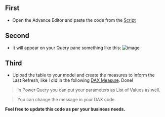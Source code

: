 ## First
* Open the Advance Editor and paste the code from the [Script](https://github.com/doug-pires/Power-BI/blob/515f2da9e5f1058401b1109e6bfcce88d7432052/Last%20Refresh/Last%20Refresh%20UTC%20M%20Code.pq)
## Second
* It will appear on your Query pane something like this:
![image](https://user-images.githubusercontent.com/62630272/225876094-7e56d851-170a-41e4-8c37-a8dc0b919fcb.png)
## Third
* Upload the table to your model and create the measures to inform the Last Refresh, like I did in the following [DAX Measure](https://github.com/doug-pires/Power-BI/blob/389ed2d8e3e7ceb767d77736d2cf09d48f00fd3d/Last%20Refresh/DAX%20Last%20Refresh%20UTC.dax). 
Done!
>In Power Query you  can put your parameters as List of Values as well.

>You can change the message in your DAX code.

**Feel free to update this code as per your business needs.**
